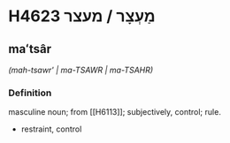 # H4623 מַעְצָר / מעצר

## maʻtsâr

_(mah-tsawr' | ma-TSAWR | ma-TSAHR)_

### Definition

masculine noun; from [[H6113]]; subjectively, control; rule.

- restraint, control
